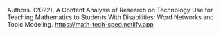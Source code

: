 Authors. (2022). A Content Analysis of Research on Technology Use for Teaching Mathematics to Students With Disabilities: Word Networks and Topic Modeling. https://math-tech-sped.netlify.app